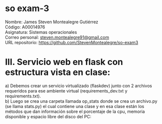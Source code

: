 # so exam-3
Nombre: James Steven Montealegre Gutiérrez  
Código: A00014976  
Asignatura: Sistemas operacionales  
Correo personal: steven.montealegre91@gmail.com  
URL repositorio: https://github.com/StevenMontealegre/so-exam3  

# III. Servicio web en flask con estructura vista en clase:  
a) Debemos crear un servicio virtualizado (flaskdev) junto con 2 archivos requeridos para ese ambiente virtual (requirements_dev.txt y requirements.txt).  
b) Luego se crea una carpeta llamada op_stats donde se crea un archivo.py (se llama stats.py) el cual contiene una clase y en esa clase están los métodos que dan información sobre el porcentaje de la cpu, memoria disponible y espacio libre del disco del PC:  
